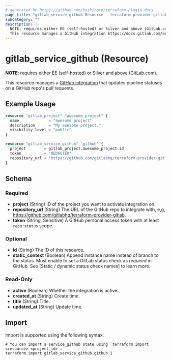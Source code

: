```yaml
---
# generated by https://github.com/hashicorp/terraform-plugin-docs
page_title: "gitlab_service_github Resource - terraform-provider-gitlab"
subcategory: ""
description: |-
  NOTE: requires either EE (self-hosted) or Silver and above (GitLab.com).
  This resource manages a GitHub integration https://docs.gitlab.com/ee/user/project/integrations/github.html that updates pipeline statuses on a GitHub repo's pull requests.
---
```


# gitlab_service_github (Resource)

**NOTE**: requires either EE (self-hosted) or Silver and above (GitLab.com).

This resource manages a [GitHub integration](https://docs.gitlab.com/ee/user/project/integrations/github.html) that updates pipeline statuses on a GitHub repo's pull requests.

## Example Usage

```terraform
resource "gitlab_project" "awesome_project" {
  name             = "awesome_project"
  description      = "My awesome project."
  visibility_level = "public"
}

resource "gitlab_service_github" "github" {
  project        = gitlab_project.awesome_project.id
  token          = "REDACTED"
  repository_url = "https://github.com/gitlabhq/terraform-provider-gitlab"
}
```

<!-- schema generated by tfplugindocs -->
## Schema

### Required

- **project** (String) ID of the project you want to activate integration on.
- **repository_url** (String) The URL of the GitHub repo to integrate with, e,g, https://github.com/gitlabhq/terraform-provider-gitlab.
- **token** (String, Sensitive) A GitHub personal access token with at least `repo:status` scope.

### Optional

- **id** (String) The ID of this resource.
- **static_context** (Boolean) Append instance name instead of branch to the status. Must enable to set a GitLab status check as _required_ in GitHub. See [Static / dynamic status check names] to learn more.

### Read-Only

- **active** (Boolean) Whether the integration is active.
- **created_at** (String) Create time.
- **title** (String) Title.
- **updated_at** (String) Update time.

## Import

Import is supported using the following syntax:

```shell
# You can import a service_github state using `terraform import <resource> <project_id>`:
terraform import gitlab_service_github.github 1
```
